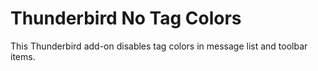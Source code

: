 # Thunderbird No Tag Colors

This Thunderbird add-on disables tag colors in message list and toolbar items.
